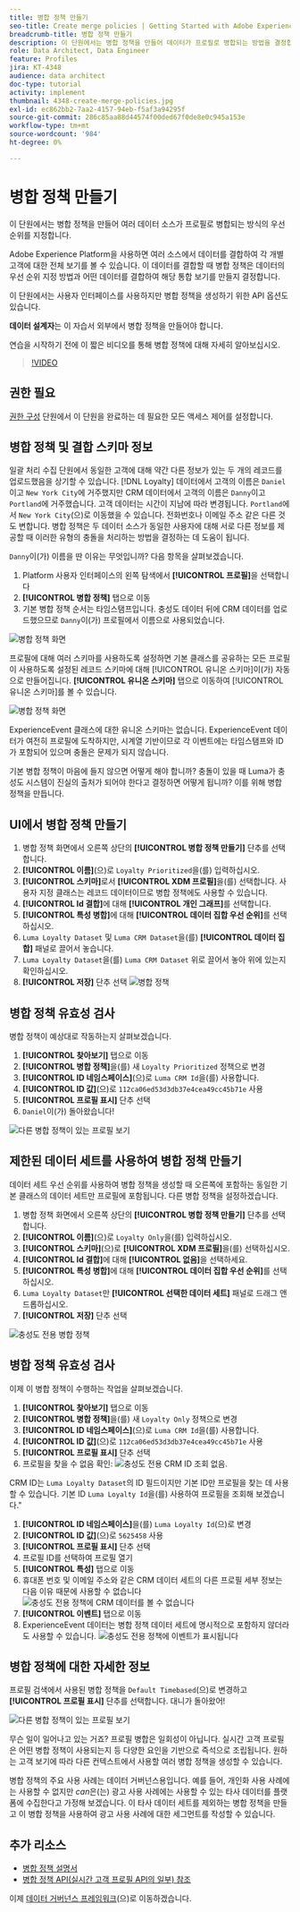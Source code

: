 ```yaml
---
title: 병합 정책 만들기
seo-title: Create merge policies | Getting Started with Adobe Experience Platform for Data Architects and Data Engineers
breadcrumb-title: 병합 정책 만들기
description: 이 단원에서는 병합 정책을 만들어 데이터가 프로필로 병합되는 방법을 결정합니다.
role: Data Architect, Data Engineer
feature: Profiles
jira: KT-4348
audience: data architect
doc-type: tutorial
activity: implement
thumbnail: 4348-create-merge-policies.jpg
exl-id: ec862bb2-7aa2-4157-94eb-f5af3a94295f
source-git-commit: 286c85aa88d44574f00ded67f0de8e0c945a153e
workflow-type: tm+mt
source-wordcount: '984'
ht-degree: 0%

---
```


# 병합 정책 만들기

<!--20 min-->

이 단원에서는 병합 정책을 만들어 여러 데이터 소스가 프로필로 병합되는 방식의 우선 순위를 지정합니다.

Adobe Experience Platform을 사용하면 여러 소스에서 데이터를 결합하여 각 개별 고객에 대한 전체 보기를 볼 수 있습니다. 이 데이터를 결합할 때 병합 정책은 데이터의 우선 순위 지정 방법과 어떤 데이터를 결합하여 해당 통합 보기를 만들지 결정합니다.

이 단원에서는 사용자 인터페이스를 사용하지만 병합 정책을 생성하기 위한 API 옵션도 있습니다.

**데이터 설계자**&#x200B;는 이 자습서 외부에서 병합 정책을 만들어야 합니다.

연습을 시작하기 전에 이 짧은 비디오를 통해 병합 정책에 대해 자세히 알아보십시오.
>[!VIDEO](https://video.tv.adobe.com/v/330433?learn=on&enablevpops)

## 권한 필요

[권한 구성](configure-permissions.md) 단원에서 이 단원을 완료하는 데 필요한 모든 액세스 제어를 설정합니다.

<!--* Permission items **[!UICONTROL Profile Management]** > **[!UICONTROL View Merge Policies]** and **[!UICONTROL Manage Merge Policies]**
* Permission item **[!UICONTROL Profile Management]** > **[!UICONTROL View Profiles]** and **[!UICONTROL Manage Profiles]**
* Permission item **[!UICONTROL Sandboxes]** > `Luma Tutorial`
* User-role access to the `Luma Tutorial Platform` product profile
-->

## 병합 정책 및 결합 스키마 정보

일괄 처리 수집 단원에서 동일한 고객에 대해 약간 다른 정보가 있는 두 개의 레코드를 업로드했음을 상기할 수 있습니다. [!DNL Loyalty] 데이터에서 고객의 이름은 `Daniel`이고 `New York City`에 거주했지만 CRM 데이터에서 고객의 이름은 `Danny`이고 `Portland`에 거주했습니다. 고객 데이터는 시간이 지남에 따라 변경됩니다. `Portland`에서 `New York City`(으)로 이동했을 수 있습니다. 전화번호나 이메일 주소 같은 다른 것도 변합니다. 병합 정책은 두 데이터 소스가 동일한 사용자에 대해 서로 다른 정보를 제공할 때 이러한 유형의 충돌을 처리하는 방법을 결정하는 데 도움이 됩니다.

`Danny`이(가) 이름을 딴 이유는 무엇입니까? 다음 항목을 살펴보겠습니다.

1. Platform 사용자 인터페이스의 왼쪽 탐색에서 **[!UICONTROL 프로필]**&#x200B;을 선택합니다
1. **[!UICONTROL 병합 정책]** 탭으로 이동
1. 기본 병합 정책 순서는 타임스탬프입니다. 충성도 데이터 뒤에 CRM 데이터를 업로드했으므로 `Danny`이(가) 프로필에서 이름으로 사용되었습니다.

![병합 정책 화면](assets/mergepolicies-default.png)

프로필에 대해 여러 스키마를 사용하도록 설정하면 기본 클래스를 공유하는 모든 프로필이 사용하도록 설정된 레코드 스키마에 대해 [!UICONTROL 유니온 스키마]이(가) 자동으로 만들어집니다. **[!UICONTROL 유니온 스키마]** 탭으로 이동하여 [!UICONTROL 유니온 스키마]를 볼 수 있습니다.

![병합 정책 화면](assets/mergepolicies-unionSchema.png)

ExperienceEvent 클래스에 대한 유니온 스키마는 없습니다. ExperienceEvent 데이터가 여전히 프로필에 도착하지만, 시계열 기반이므로 각 이벤트에는 타임스탬프와 ID가 포함되어 있으며 충돌은 문제가 되지 않습니다.

기본 병합 정책이 마음에 들지 않으면 어떻게 해야 합니까? 충돌이 있을 때 Luma가 충성도 시스템이 진실의 출처가 되어야 한다고 결정하면 어떻게 됩니까? 이를 위해 병합 정책을 만듭니다.

## UI에서 병합 정책 만들기

1. 병합 정책 화면에서 오른쪽 상단의 **[!UICONTROL 병합 정책 만들기]** 단추를 선택합니다.
1. **[!UICONTROL 이름]**(으)로 `Loyalty Prioritized`을(를) 입력하십시오.
1. **[!UICONTROL 스키마]**&#x200B;로서 **[!UICONTROL XDM 프로필]**&#x200B;을(를) 선택합니다. 사용자 지정 클래스는 레코드 데이터이므로 병합 정책에도 사용할 수 있습니다.
1. **[!UICONTROL Id 결합]**&#x200B;에 대해 **[!UICONTROL 개인 그래프]**&#x200B;를 선택합니다.
1. **[!UICONTROL 특성 병합]**&#x200B;에 대해 **[!UICONTROL 데이터 집합 우선 순위]**&#x200B;를 선택하십시오.
1. `Luma Loyalty Dataset` 및 `Luma CRM Dataset`을(를) **[!UICONTROL 데이터 집합]** 패널로 끌어서 놓습니다.
1. `Luma Loyalty Dataset`을(를) `Luma CRM Dataset` 위로 끌어서 놓아 위에 있는지 확인하십시오.
1. **[!UICONTROL 저장]** 단추 선택
   <!--do i need to explain Private Graph? Is that GA?-->
   ![병합 정책](assets/mergepolicies-newPolicy.png)

## 병합 정책 유효성 검사

병합 정책이 예상대로 작동하는지 살펴보겠습니다.

1. **[!UICONTROL 찾아보기]** 탭으로 이동
1. **[!UICONTROL 병합 정책]**&#x200B;을(를) 새 `Loyalty Prioritized` 정책으로 변경
1. **[!UICONTROL ID 네임스페이스]**(으)로 `Luma CRM Id`을(를) 사용합니다.
1. **[!UICONTROL ID 값]**(으)로 `112ca06ed53d3db37e4cea49cc45b71e` 사용
1. **[!UICONTROL 프로필 표시]** 단추 선택
1. `Daniel`이(가) 돌아왔습니다!

![다른 병합 정책이 있는 프로필 보기](assets/mergepolicies-lookupProfileWithMergePolicy.png)

## 제한된 데이터 세트를 사용하여 병합 정책 만들기

데이터 세트 우선 순위를 사용하여 병합 정책을 생성할 때 오른쪽에 포함하는 동일한 기본 클래스의 데이터 세트만 프로필에 포함됩니다. 다른 병합 정책을 설정하겠습니다.

1. 병합 정책 화면에서 오른쪽 상단의 **[!UICONTROL 병합 정책 만들기]** 단추를 선택합니다.
1. **[!UICONTROL 이름]**(으)로 `Loyalty Only`을(를) 입력하십시오.
1. **[!UICONTROL 스키마]**(으)로 **[!UICONTROL XDM 프로필]**&#x200B;을(를) 선택하십시오.
1. **[!UICONTROL Id 결합]**&#x200B;에 대해 **[!UICONTROL 없음]**&#x200B;을 선택하세요.
1. **[!UICONTROL 특성 병합]**&#x200B;에 대해 **[!UICONTROL 데이터 집합 우선 순위]**&#x200B;를 선택하십시오.
1. `Luma Loyalty Dataset`만 **[!UICONTROL 선택한 데이터 세트]** 패널로 드래그 앤 드롭하십시오.
1. **[!UICONTROL 저장]** 단추 선택

![충성도 전용 병합 정책](assets/mergepolicies-loyaltyOnly.png)

## 병합 정책 유효성 검사

이제 이 병합 정책이 수행하는 작업을 살펴보겠습니다.

1. **[!UICONTROL 찾아보기]** 탭으로 이동
1. **[!UICONTROL 병합 정책]**&#x200B;을(를) 새 `Loyalty Only` 정책으로 변경
1. **[!UICONTROL ID 네임스페이스]**(으)로 `Luma CRM Id`을(를) 사용합니다.
1. **[!UICONTROL ID 값]**(으)로 `112ca06ed53d3db37e4cea49cc45b71e` 사용
1. **[!UICONTROL 프로필 표시]** 단추 선택
1. 프로필을 찾을 수 없음 확인:
   ![충성도 전용 CRM ID 조회 없음.](assets/mergepolicies-loyaltyOnly-noCrmLookup.png)

CRM ID는 `Luma Loyalty Dataset`의 ID 필드이지만 기본 ID만 프로필을 찾는 데 사용할 수 있습니다. 기본 ID `Luma Loyalty Id`을(를) 사용하여 프로필을 조회해 보겠습니다.&quot;

1. **[!UICONTROL ID 네임스페이스]**&#x200B;을(를) `Luma Loyalty Id`(으)로 변경
1. **[!UICONTROL ID 값]**(으)로 `5625458` 사용
1. **[!UICONTROL 프로필 표시]** 단추 선택
1. 프로필 ID를 선택하여 프로필 열기
1. **[!UICONTROL 특성]** 탭으로 이동
1. 휴대폰 번호 및 이메일 주소와 같은 CRM 데이터 세트의 다른 프로필 세부 정보는 다음 이유 때문에 사용할 수 없습니다
   ![충성도 전용 정책에 CRM 데이터를 볼 수 없습니다](assets/mergepolicies-loyaltyOnly-attributes.png)
1. **[!UICONTROL 이벤트]** 탭으로 이동
1. ExperienceEvent 데이터는 병합 정책 데이터 세트에 명시적으로 포함하지 않더라도 사용할 수 있습니다.
   ![충성도 전용 정책에 이벤트가 표시됩니다](assets/mergepolicies-loyaltyOnly-events.png)

## 병합 정책에 대한 자세한 정보

프로필 검색에서 사용된 병합 정책을 `Default Timebased`(으)로 변경하고 **[!UICONTROL 프로필 표시]** 단추를 선택합니다. 대니가 돌아왔어!

![다른 병합 정책이 있는 프로필 보기](assets/mergepolicies-backToDanny.png)

무슨 일이 일어나고 있는 거죠? 프로필 병합은 일회성이 아닙니다. 실시간 고객 프로필은 어떤 병합 정책이 사용되는지 등 다양한 요인을 기반으로 즉석으로 조립됩니다. 원하는 고객 보기에 따라 다른 컨텍스트에서 사용할 여러 병합 정책을 생성할 수 있습니다.

병합 정책의 주요 사용 사례는 데이터 거버넌스용입니다. 예를 들어, 개인화 사용 사례에는 사용할 수 없지만 _can_&#x200B;은(는) 광고 사용 사례에는 사용할 수 있는 타사 데이터를 플랫폼에 수집한다고 가정해 보겠습니다. 이 타사 데이터 세트를 제외하는 병합 정책을 만들고 이 병합 정책을 사용하여 광고 사용 사례에 대한 세그먼트를 작성할 수 있습니다.

## 추가 리소스

* [병합 정책 설명서](https://experienceleague.adobe.com/docs/experience-platform/profile/merge-policies/overview.html?lang=ko)
* [병합 정책 API(실시간 고객 프로필 API의 일부) 참조](https://www.adobe.io/experience-platform-apis/references/profile/#tag/Merge-policies)

이제 [데이터 거버넌스 프레임워크](apply-data-governance-framework.md)(으)로 이동하겠습니다.
